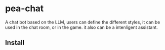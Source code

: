 # pea-chat

A chat bot based on the LLM, users can define the different styles, it can be used in the chat room, or in the game. it also can be a intenligent assistant.

## Install

```bash

```